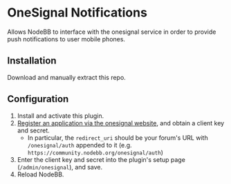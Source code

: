 # OneSignal Notifications
Allows NodeBB to interface with the onesignal service in order to provide push notifications to user mobile phones.

## Installation
Download and manually extract this repo.

## Configuration

1. Install and activate this plugin.
2. [Register an application via the onesignal website](https://www.onesignal.com/create-client), and obtain a client key and secret.
    * In particular, the `redirect_uri` should be your forum's URL with `/onesignal/auth` appended to it (e.g. `https://community.nodebb.org/onesignal/auth`)
3. Enter the client key and secret into the plugin's setup page (`/admin/onesignal`), and save.
4. Reload NodeBB.

